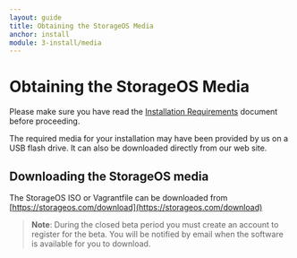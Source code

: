 ```yaml
---
layout: guide
title: Obtaining the StorageOS Media
anchor: install
module: 3-install/media
---
```


# Obtaining the StorageOS Media
Please make sure you have read the [Installation Requirements](deployment.html) document before proceeding.

The required media for your installation may have been provided by us on a USB flash drive. It can also be downloaded directly from our web site.

## <a name="Downloading"></a> Downloading the StorageOS media
The StorageOS ISO or Vagrantfile can be downloaded from [https://storageos.com/download](https://storageos.com/download)

>**Note**: During the closed beta period you must create an account to register for the beta.  You will be notified by
> email when the software is available for you to download.
